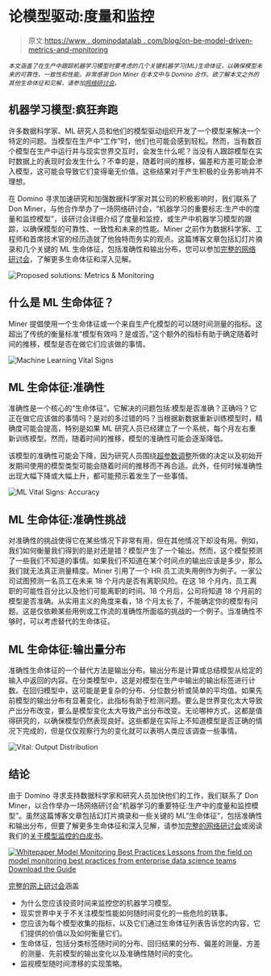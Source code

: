# 论模型驱动:度量和监控

> 原文:[https://www . dominodatalab . com/blog/on-be-model-driven-metrics-and-monitoring](https://www.dominodatalab.com/blog/on-being-model-driven-metrics-and-monitoring)

<small>*本文涵盖了在生产中跟踪机器学习模型时要考虑的几个关键机器学习(ML)生命体征，以确保模型未来的可靠性、一致性和性能。非常感谢 Don Miner 在本文中与 Domino 合作。欲了解本文之外的其他生命体征和见解，请参加[网络研讨会](https://www.brighttalk.com/webcast/17563/373152)。*</small>

## 机器学习模型:疯狂奔跑

许多数据科学家、ML 研究人员和他们的模型驱动组织开发了一个模型来解决一个特定的问题。当模型在生产中“工作”时，他们也可能会感到轻松。然而，当有数百个模型在生产中运行并与现实世界交互时，会发生什么呢？当没有人跟踪模型在实时数据上的表现时会发生什么？不幸的是，随着时间的推移，偏差和方差可能会渗入模型，这可能会导致它们变得毫无价值。这些结果对于产生积极的业务影响并不理想。

在 Domino 寻求加速研究和加强数据科学家对其公司的积极影响时，我们联系了 Don Miner，与他合作举办了一场网络研讨会，“机器学习的重要标志:生产中的度量和监控模型”，该研讨会详细介绍了度量和监控，或生产中机器学习模型的跟踪，以确保模型的可靠性、一致性和未来的性能。Miner 之前作为数据科学家、工程师和首席技术官的经历造就了他独特而务实的观点。这篇博客文章包括幻灯片摘录和几个关键的 ML 生命体征，包括准确性和输出分布，您可以参加[完整的网络研讨会](https://www.brighttalk.com/webcast/17563/373152)，了解更多生命体征和深入见解。

![Proposed solutions: Metrics & Monitoring](../Images/b629ac09fb6115be15971cc64abd90ed.png)

## 什么是 ML 生命体征？

Miner 提倡使用一个生命体征或一个来自生产化模型的可以随时间测量的指标。这超出了传统的衡量标准“模型有效吗？是或否。”这个额外的指标有助于确定随着时间的推移，模型是否在做它们应该做的事情。

![Machine Learning Vital Signs](../Images/dea3992a9ca859a0da332598ef866817.png)

## ML 生命体征:准确性

准确性是一个核心的“生命体征”。它解决的问题包括:模型是否准确？正确吗？它正在做它应该做的事情吗？是对的多过错的吗？当根据新数据重新训练模型时，精确度可能会提高，特别是如果 ML 研究人员已经建立了一个系统，每个月左右重新训练模型。然而，随着时间的推移，模型的准确性可能会逐渐降低。

该模型的准确性可能会下降，因为研究人员围绕[超参数调整](https://www.dominodatalab.com/blog/hyperopt-bayesian-hyperparameter-optimization)所做的决定以及初始开发期间使用的模型类型可能会随着时间的推移而不再合适。此外，任何时候准确性出现大幅下降或大幅上升，都可能预示着发生了一些事情。

![ML Vital Signs: Accuracy](../Images/47d875e3fdd615d0f584d04941de2802.png)

## ML 生命体征:准确性挑战

对准确性的挑战使得它在某些情况下非常有用，但在其他情况下却没有用。例如，我们如何衡量我们得到的是对还是错？模型产生了一个输出。然而，这个模型预测了一些我们不知道的事情。如果我们不知道在某个时间点的输出应该是多少，那么我们就无法真正测量精度。Miner 引用了一个 HR 员工流失用例作为例子。一家公司试图预测一名员工在未来 18 个月内是否有离职风险。在这 18 个月内，员工离职的可能性百分比以及他们可能离职的时间。18 个月后，公司将知道 18 个月前的模型是否准确。从实用主义的角度来看，18 个月太长了，不能确定你的模型有问题。这是仅依赖某些用例或工作流的准确性所面临的挑战的一个例子。当准确性不够时，可以考虑替代的生命体征。

## ML 生命体征:输出量分布

准确性生命体征的一个替代方法是输出分布。输出分布是计算或总结模型从给定的输入中返回的内容。在分类模型中，这是对模型在生产中输出的输出标签进行计数。在回归模型中，这可能是更复杂的分布、分位数分析或简单的平均值。如果先前模型的输出分布有显著变化，此指标有助于检测问题。要么是世界变化太大导致产出分布改变，要么是模型变化太大导致产出分布改变。无论哪种方式，这都是值得研究的，以确保模型仍然表现良好。这些都是在实际上不知道模型是否正确的情况下完成的，但是仅仅观察行为的变化就可以表明人类应该调查一些事情。

![Vital: Output Distribution](../Images/9db2e9626f98aaa9cd702c9ce131e7a3.png)

## 结论

由于 Domino 寻求支持数据科学家和研究人员加快他们的工作，我们联系了 Don Miner，以合作举办一场网络研讨会“机器学习的重要特征:生产中的度量和监控模型”。虽然这篇博客文章包括幻灯片摘录和一些关键的 ML“生命体征”，包括准确性和输出分布，但要了解更多生命体征和深入见解，请参加[完整的网络研讨会](https://www.brighttalk.com/webcast/17563/373152)或阅读我们的[关于模型监控的白皮书](https://www.dominodatalab.com/resources/model-monitoring-best-practices/)。

[![Whitepaper  Model Monitoring Best Practices  Lessons from the field on model monitoring best practices from enterprise data science teams Download the Guide](../Images/414aad7e757b2a664450d1bf16e750a9.png)](https://cta-redirect.hubspot.com/cta/redirect/6816846/4534b356-6ccc-47e8-bb13-4686e76b4e5a) 

[完整的网上研讨会](https://www.brighttalk.com/webcast/17563/373152)涵盖

*   为什么您应该投资时间来监控您的机器学习模型。
*   现实世界中关于不关注模型性能如何随时间变化的一些危险的轶事。
*   您应该为每个模型收集的指标，以及它们通过生命体征列表告诉您的内容，它们提供的价值以及如何衡量它们。
*   生命体征，包括分类标签随时间的分布、回归结果的分布、偏差的测量、方差的测量、先前模型的输出变化以及准确性随时间的变化。
*   监视模型随时间漂移的实现策略。